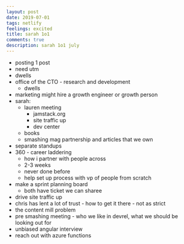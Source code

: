 ```yaml
---
layout: post
date: 2019-07-01
tags: netlify
feelings: excited
title: sarah 1o1
comments: true
description: sarah 1o1 july
---
```


- posting 1 post
- need utm
- dwells
- office of the CTO - research and development
  - dwells
- marketing might hire a growth engineer or growth person
- sarah:
  - lauren meeting 
    - jamstack.org
    - site traffic up
    - dev center
  - books
  - smashing mag partnership and articles that we own
- separate standups
- 360 - career laddering
  - how i partner with people across
  - 2-3 weeks
  - never done before
  - help set up process with vp of people from scratch
- make a sprint planning board
  - both have ticket we can sharee
- drive site traffic up
- chris has lent a lot of trust - how to get it there - not as strict
- the content mill problem
- pre smashing meeting - who we like in devrel, what we should be looking out for
- unbiased angular interview
- reach out with azure functions
